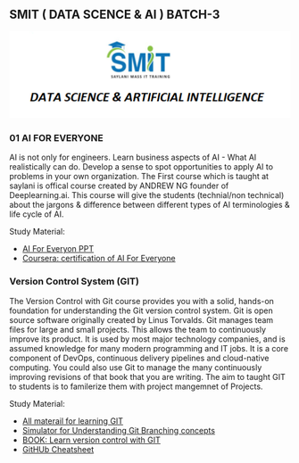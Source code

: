 ## SMIT ( DATA SCENCE & AI ) BATCH-3
![Saylani DS & AI](./images/saylani_B3.png)

### 01 AI FOR EVERYONE
AI is not only for engineers. Learn business aspects of AI - What AI realistically can do. Develop a sense to spot opportunities to apply AI to problems in your own organization. The First course which is taught at saylani is offical course created by ANDREW NG founder of Deeplearning.ai. This course will give the students (technial/non technical) about the jargons & difference between different types of AI terminologies & life cycle of AI.

Study Material: 
- [AI For Everyon PPT](https://github.com/aiwithqasim/Saylani-AI-Batch2/tree/main/01%20Al%20for%20Everyone)
- [Coursera: certification of AI For Everyone](https://www.coursera.org/learn/ai-for-everyone)

### Version Control System (GIT)
The Version Control with Git course provides  you with a solid, hands-on foundation for understanding the Git version control system.  Git is open source software originally created by Linus Torvalds. Git manages team files for large and small projects. This allows the team to continuously improve its product. It is used by most major technology companies, and is assumed knowledge for many modern programming and IT jobs.  It is a core component of DevOps, continuous delivery pipelines and cloud-native computing. You could also use Git to manage the many continuously improving revisions of that book that you are writing. The aim to taught GIT to students is to familerize them with project mangemnet of Projects.

Study Material: 
- [All materail for learning GIT](https://github.com/aiwithqasim/Saylani-AI-Batch2/tree/main/02%20Version%20control%20System)
- [Simulator for Understanding Git Branching concepts](https://git-school.github.io/visualizing-git/#free)
- [BOOK: Learn version control with GIT](https://github.com/aiwithqasim/Saylani-AI-Batch2/blob/main/02%20Version%20control%20System/learn%20version%20control%20with%20Git.pdf)
- [GitHUb Cheatsheet](https://github.com/aiwithqasim/Saylani-AI-Batch2/blob/main/02%20Version%20control%20System/Git-Cheatsheet.pdf)

